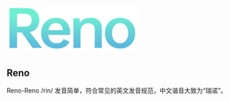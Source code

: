 ![Reno-logo](https://raw.githubusercontent.com/SoftwareKing/cdn/master/images/me20190311155616.png)
================

## Reno
 Reno-Reno /rin/ 发音简单，符合常见的英文发音规范，中文谐音大致为“瑞诺”。


